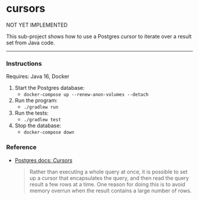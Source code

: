 # cursors

NOT YET IMPLEMENTED

This sub-project shows how to use a Postgres *cursor* to iterate over a result set from Java code.

---

### Instructions

Requires: Java 16, Docker

1. Start the Postgres database:
   * `docker-compose up --renew-anon-volumes --detach`
1. Run the program:
   * `./gradlew run`
1. Run the tests:
   * `./gradlew test`
1. Stop the database:
   * `docker-compose down`

### Reference

* [Postgres docs: *Cursors*](https://www.postgresql.org/docs/13/plpgsql-cursors.html)
  > Rather than executing a whole query at once, it is possible to set up a cursor that encapsulates the query, and then read the query result a few rows at a time. One reason for doing this is to avoid memory overrun when the result contains a large number of rows.
